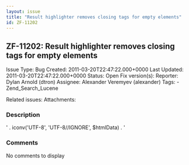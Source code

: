 ```yaml
---
layout: issue
title: "Result highlighter removes closing tags for empty elements"
id: ZF-11202
---
```


ZF-11202: Result highlighter removes closing tags for empty elements
--------------------------------------------------------------------

 Issue Type: Bug Created: 2011-03-20T22:47:22.000+0000 Last Updated: 2011-03-20T22:47:22.000+0000 Status: Open Fix version(s): 
 Reporter:  Dylan Arnold (dtron)  Assignee:  Alexander Veremyev (alexander)  Tags: - Zend\_Search\_Lucene
 
 Related issues: 
 Attachments: 
### Description

 ' . iconv('UTF-8', 'UTF-8//IGNORE', $htmlData) . ' 

 

### Comments

No comments to display